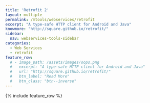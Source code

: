 ```yaml
---
title: 'Retrofit 2'
layout: multiple
permalink: /mtools/webservices/retrofit
excerpt: "A type-safe HTTP client for Android and Java"
knowmore: "http://square.github.io/retrofit/"
sidebar:
  nav: webservices-tools-sidebar
categories:
  - Web Services
  - retrofit
feature_row:
  # - image_path: /assets/images/oops.png
  #   excerpt: "A type-safe HTTP client for Android and Java"
  #   url: "http://square.github.io/retrofit/"
  #   btn_label: "Read More"
  #   btn_class: "btn--inverse"  
---
```

{% include feature_row %}